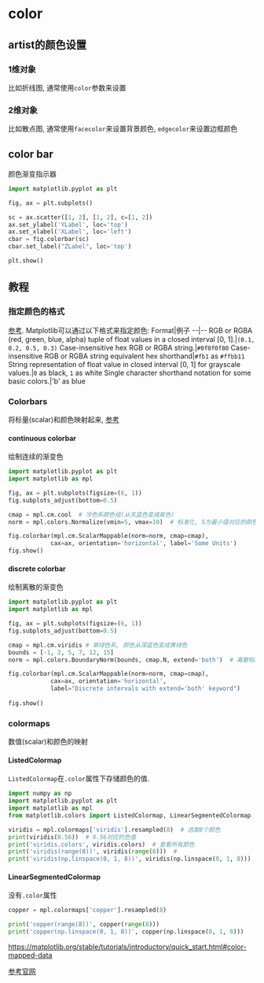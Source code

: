 # color

## artist的颜色设置

### 1维对象
比如折线图, 通常使用`color`参数来设置

### 2维对象
比如散点图, 通常使用`facecolor`来设置背景颜色, `edgecolor`来设置边框颜色



## color bar
颜色渐变指示器
```python
import matplotlib.pyplot as plt

fig, ax = plt.subplots()

sc = ax.scatter([1, 2], [1, 2], c=[1, 2])
ax.set_ylabel('YLabel', loc='top')
ax.set_xlabel('XLabel', loc='left')
cbar = fig.colorbar(sc)
cbar.set_label("ZLabel", loc='top')

plt.show()
```


## 教程
### 指定颜色的格式
[参考](https://matplotlib.org/stable/tutorials/colors/colors.html).
Matplotlib可以通过以下格式来指定颜色:
Format|例子
--|--
RGB or RGBA (red, green, blue, alpha) tuple of float values in a closed interval [0, 1].|`(0.1, 0.2, 0.5, 0.3)`
Case-insensitive hex RGB or RGBA string.|`#0f0f0f80`
Case-insensitive RGB or RGBA string equivalent hex shorthand|`#fb1` as `#ffbb11`
String representation of float value in closed interval [0, 1] for grayscale values.|`0` as black, `1` as white
Single character shorthand notation for some basic colors.|'b' as blue

### Colorbars
将标量(scalar)和颜色映射起来, [参考](https://matplotlib.org/stable/tutorials/colors/colorbar_only.html)
#### continuous colorbar
绘制连续的渐变色
```python
import matplotlib.pyplot as plt
import matplotlib as mpl

fig, ax = plt.subplots(figsize=(6, 1))
fig.subplots_adjust(bottom=0.5)

cmap = mpl.cm.cool  # 冷色系颜色组(从天蓝色变成紫色)
norm = mpl.colors.Normalize(vmin=5, vmax=10)  # 标准化, 5为最小值对应的颜色, 10为最大值对应的颜色

fig.colorbar(mpl.cm.ScalarMappable(norm=norm, cmap=cmap),
            cax=ax, orientation='horizontal', label='Some Units')
fig.show()
```

####  discrete colorbar
绘制离散的渐变色
```python
import matplotlib.pyplot as plt
import matplotlib as mpl

fig, ax = plt.subplots(figsize=(6, 1))
fig.subplots_adjust(bottom=0.5)

cmap = mpl.cm.viridis # 翠绿色系, 颜色从深蓝色变成黄绿色
bounds = [-1, 2, 5, 7, 12, 15]
norm = mpl.colors.BoundaryNorm(bounds, cmap.N, extend='both')  # 离散标准化

fig.colorbar(mpl.cm.ScalarMappable(norm=norm, cmap=cmap),
            cax=ax, orientation='horizontal',
            label="Discrete intervals with extend='both' keyword")
            
fig.show()
```



### colormaps
数值(scalar)和颜色的映射
#### ListedColormap
`ListedColormap`在`.color`属性下存储颜色的值.
```python
import numpy as np
import matplotlib.pyplot as plt
import matplotlib as mpl
from matplotlib.colors import ListedColormap, LinearSegmentedColormap

viridis = mpl.colormaps['viridis'].resampled(8)  # 选取8个颜色
print(viridis(0.56))  # 0.56对应的色值
print('viridis.colors', viridis.colors)  # 查看所有颜色
print('viridis(range(8))', viridis(range(8)))  # 
print('viridis(np.linspace(0, 1, 8))', viridis(np.linspace(0, 1, 8)))
```
#### LinearSegmentedColormap
没有`.color`属性
```python
copper = mpl.colormaps['copper'].resampled(8)

print('copper(range(8))', copper(range(8)))
print('copper(np.linspace(0, 1, 8))', copper(np.linspace(0, 1, 8)))
```









https://matplotlib.org/stable/tutorials/introductory/quick_start.html#color-mapped-data

[参考官网]()